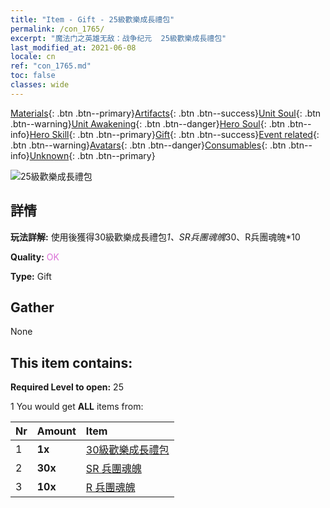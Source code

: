 ```yaml
---
title: "Item - Gift - 25級歡樂成長禮包"
permalink: /con_1765/
excerpt: "魔法门之英雄无敌：战争纪元  25級歡樂成長禮包"
last_modified_at: 2021-06-08
locale: cn
ref: "con_1765.md"
toc: false
classes: wide
---
```

 [Materials](/ItemsCN/){: .btn .btn--primary}[Artifacts](/ItemsCN/Artifacts/){: .btn .btn--success}[Unit Soul](/ItemsCN/UnitSoul/){: .btn .btn--warning}[Unit Awakening](/ItemsCN/UnitAwakening/){: .btn .btn--danger}[Hero Soul](/ItemsCN/HeroSoul/){: .btn .btn--info}[Hero Skill](/ItemsCN/HeroSkill/){: .btn .btn--primary}[Gift](/ItemsCN/Gift/){: .btn .btn--success}[Event related](/ItemsCN/Events/){: .btn .btn--warning}[Avatars](/ItemsCN/Avatars/){: .btn .btn--danger}[Consumables](/ItemsCN/Consumables/){: .btn .btn--info}[Unknown](/ItemsCN/Unknown/){: .btn .btn--primary}

 ![25級歡樂成長禮包](/images/t/i_907219.png)

## 詳情
 **玩法詳解:** 使用後獲得30級歡樂成長禮包*1、SR兵團魂魄*30、R兵團魂魄*10

 **Quality:** <span style="color: #DA70D6">OK</span>

 **Type:** Gift

## Gather

  None

## This item contains:

 **Required Level to open:** 25

 1 You would get **ALL** items  from:

  | Nr | Amount |     Item    |
  |:---|:-------|:------------|
  | 1 |  **1x** | [30級歡樂成長禮包](/cn/Items/con_1766/) |  | 
  | 2 |  **30x** | [SR 兵團魂魄](/cn/Items/con_534/) |  | 
  | 3 |  **10x** | [R 兵團魂魄](/cn/Items/con_533/) |  | 
